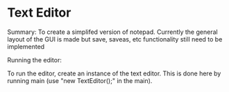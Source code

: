 # Text Editor
Summary: 
  To create a simplifed version of notepad. Currently the general layout of the GUI is made but save, saveas, etc functionality     still need to be implemented 

Running the editor: 
  
  To run the editor, create an instance of the text editor. This is done here by running main (use "new TextEditor();" in the       main).


